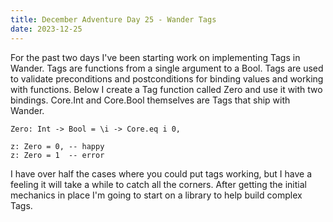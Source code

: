 ```yaml
---
title: December Adventure Day 25 - Wander Tags
date: 2023-12-25
---
```


For the past two days I've been starting work on implementing Tags in Wander.
Tags are functions from a single argument to a Bool.
Tags are used to validate preconditions and postconditions for binding values and working with functions.
Below I create a Tag function called Zero and use it with two bindings.
Core.Int and Core.Bool themselves are Tags that ship with Wander.

```
Zero: Int -> Bool = \i -> Core.eq i 0,

z: Zero = 0, -- happy
z: Zero = 1  -- error
```

I have over half the cases where you could put tags working, but I have a feeling it will take a while to catch all the corners.
After getting the initial mechanics in place I'm going to start on a library to help build complex Tags.
